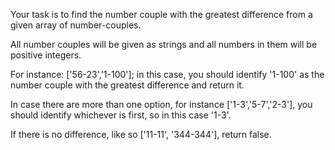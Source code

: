 Your task is to find the number couple with the greatest difference from a given array of number-couples. 

All number couples will be given as strings and all numbers in them will be positive integers.  

For instance: ['56-23','1-100']; in this case, you should identify '1-100' as the number couple with the greatest difference and return it.

In case there are more than one option, for instance ['1-3','5-7','2-3'], you should identify whichever is first, so in this case '1-3'. 

If there is no difference, like so ['11-11', '344-344'], return false.



